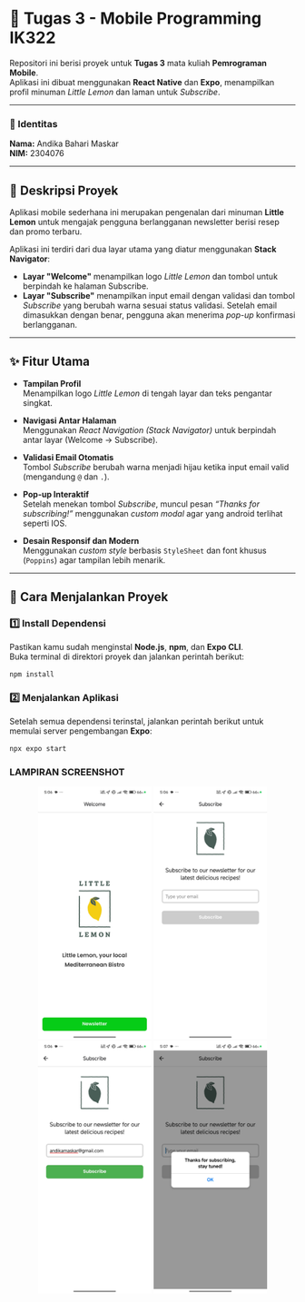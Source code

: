 # 🧩 Tugas 3 - Mobile Programming IK322  
Repositori ini berisi proyek untuk **Tugas 3** mata kuliah **Pemrograman Mobile**.  
Aplikasi ini dibuat menggunakan **React Native** dan **Expo**, menampilkan profil minuman *Little Lemon* dan laman untuk *Subscribe*.  

---

### 👤 Identitas  
**Nama:** Andika Bahari Maskar  
**NIM:** 2304076  

---

## 📜 Deskripsi Proyek  
Aplikasi mobile sederhana ini merupakan pengenalan dari minuman **Little Lemon** untuk mengajak pengguna berlangganan newsletter berisi resep dan promo terbaru.  

Aplikasi ini terdiri dari dua layar utama yang diatur menggunakan **Stack Navigator**:  
- **Layar "Welcome"** menampilkan logo *Little Lemon* dan tombol untuk berpindah ke halaman Subscribe.  
- **Layar "Subscribe"** menampilkan input email dengan validasi dan tombol *Subscribe* yang berubah warna sesuai status validasi. Setelah email dimasukkan dengan benar, pengguna akan menerima *pop-up* konfirmasi berlangganan.  

---

## ✨ Fitur Utama  

- **Tampilan Profil**  
  Menampilkan logo *Little Lemon* di tengah layar dan teks pengantar singkat.  

- **Navigasi Antar Halaman**  
  Menggunakan *React Navigation (Stack Navigator)* untuk berpindah antar layar (Welcome → Subscribe).  

- **Validasi Email Otomatis**  
  Tombol *Subscribe* berubah warna menjadi hijau ketika input email valid (mengandung `@` dan `.`).  

- **Pop-up Interaktif**  
  Setelah menekan tombol *Subscribe*, muncul pesan *“Thanks for subscribing!”* menggunakan *custom modal* agar yang android terlihat seperti IOS.  

- **Desain Responsif dan Modern**  
  Menggunakan *custom style* berbasis `StyleSheet` dan font khusus (`Poppins`) agar tampilan lebih menarik.  

---

## 🚀 Cara Menjalankan Proyek  

### 1️⃣ Install Dependensi  
Pastikan kamu sudah menginstal **Node.js**, **npm**, dan **Expo CLI**.  
Buka terminal di direktori proyek dan jalankan perintah berikut:

```bash
npm install

```
### 2️⃣ Menjalankan Aplikasi
Setelah semua dependensi terinstal, jalankan perintah berikut untuk memulai server pengembangan **Expo**:

```bash
npx expo start

```

### LAMPIRAN SCREENSHOT
<p align="center">
  <img src="./assets/screenshots/TampilanWelcome.jpg" width="200"/>
  <img src="./assets/screenshots/TampilanSubscribe.jpg" width="200"/>
  <img src="./assets/screenshots/ValidasiEmail.jpg" width="200"/>
  <img src="./assets/screenshots/PopUp.jpg" width="200"/>
</p>

